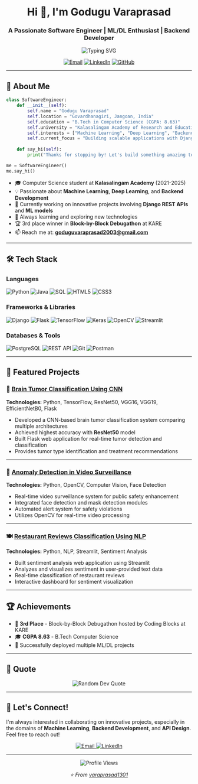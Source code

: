 <h1 align="center">Hi 👋, I'm Godugu Varaprasad</h1>
<h3 align="center">A Passionate Software Engineer | ML/DL Enthusiast | Backend Developer</h3>

<p align="center">
  <img src="https://readme-typing-svg.herokuapp.com?font=Fira+Code&pause=1000&color=2E9EF7&center=true&vCenter=true&width=435&lines=Software+Engineer;Machine+Learning+Enthusiast;Backend+Developer;Always+Learning+New+Things" alt="Typing SVG" />
</p>

<p align="center">
  <a href="mailto:goduguvaraprasad2003@gmail.com"><img src="https://img.shields.io/badge/Email-D14836?style=for-the-badge&logo=gmail&logoColor=white" alt="Email"/></a>
  <a href="https://www.linkedin.com/in/varaprasad-godugu-512574241/"><img src="https://img.shields.io/badge/LinkedIn-0077B5?style=for-the-badge&logo=linkedin&logoColor=white" alt="LinkedIn"/></a>
  <a href="https://github.com/varaprasad1301"><img src="https://img.shields.io/badge/GitHub-100000?style=for-the-badge&logo=github&logoColor=white" alt="GitHub"/></a>
</p>

---

## 🚀 About Me

```python
class SoftwareEngineer:
    def __init__(self):
        self.name = "Godugu Varaprasad"
        self.location = "Govardhanagiri, Jangoan, India"
        self.education = "B.Tech in Computer Science (CGPA: 8.63)"
        self.university = "Kalasalingam Academy of Research and Education"
        self.interests = ["Machine Learning", "Deep Learning", "Backend Development", "API Design"]
        self.current_focus = "Building scalable applications with Django & Flask"
    
    def say_hi(self):
        print("Thanks for stopping by! Let's build something amazing together!")

me = SoftwareEngineer()
me.say_hi()
```

- 🎓 Computer Science student at **Kalasalingam Academy** (2021-2025)
- 💡 Passionate about **Machine Learning**, **Deep Learning**, and **Backend Development**
- 🔭 Currently working on innovative projects involving **Django REST APIs** and **ML models**
- 🌱 Always learning and exploring new technologies
- 🏆 3rd place winner in **Block-by-Block Debugathon** at KARE
- 📫 Reach me at: **goduguvaraprasad2003@gmail.com**

---

## 🛠️ Tech Stack

### Languages
<img src="https://img.shields.io/badge/Python-3776AB?style=for-the-badge&logo=python&logoColor=white" alt="Python"/>
<img src="https://img.shields.io/badge/Java-ED8B00?style=for-the-badge&logo=openjdk&logoColor=white" alt="Java"/>
<img src="https://img.shields.io/badge/SQL-4479A1?style=for-the-badge&logo=postgresql&logoColor=white" alt="SQL"/>
<img src="https://img.shields.io/badge/HTML5-E34F26?style=for-the-badge&logo=html5&logoColor=white" alt="HTML5"/>
<img src="https://img.shields.io/badge/CSS3-1572B6?style=for-the-badge&logo=css3&logoColor=white" alt="CSS3"/>

### Frameworks & Libraries
<img src="https://img.shields.io/badge/Django-092E20?style=for-the-badge&logo=django&logoColor=white" alt="Django"/>
<img src="https://img.shields.io/badge/Flask-000000?style=for-the-badge&logo=flask&logoColor=white" alt="Flask"/>
<img src="https://img.shields.io/badge/TensorFlow-FF6F00?style=for-the-badge&logo=tensorflow&logoColor=white" alt="TensorFlow"/>
<img src="https://img.shields.io/badge/Keras-D00000?style=for-the-badge&logo=keras&logoColor=white" alt="Keras"/>
<img src="https://img.shields.io/badge/OpenCV-5C3EE8?style=for-the-badge&logo=opencv&logoColor=white" alt="OpenCV"/>
<img src="https://img.shields.io/badge/Streamlit-FF4B4B?style=for-the-badge&logo=streamlit&logoColor=white" alt="Streamlit"/>

### Databases & Tools
<img src="https://img.shields.io/badge/PostgreSQL-316192?style=for-the-badge&logo=postgresql&logoColor=white" alt="PostgreSQL"/>
<img src="https://img.shields.io/badge/REST_API-009688?style=for-the-badge&logo=fastapi&logoColor=white" alt="REST API"/>
<img src="https://img.shields.io/badge/Git-F05032?style=for-the-badge&logo=git&logoColor=white" alt="Git"/>
<img src="https://img.shields.io/badge/Postman-FF6C37?style=for-the-badge&logo=postman&logoColor=white" alt="Postman"/>

---

## 💼 Featured Projects

### 🧠 [Brain Tumor Classification Using CNN](https://github.com/varaprasad1301/brain-tumor-classification-using-cnn)
**Technologies:** Python, TensorFlow, ResNet50, VGG16, VGG19, EfficientNetB0, Flask

- Developed a CNN-based brain tumor classification system comparing multiple architectures
- Achieved highest accuracy with **ResNet50** model
- Built Flask web application for real-time tumor detection and classification
- Provides tumor type identification and treatment recommendations

---

### 🎥 [Anomaly Detection in Video Surveillance](https://github.com/varaprasad1301/Anomaly-Detection-in-Video-Surveillance-for-Public-Safety)
**Technologies:** Python, OpenCV, Computer Vision, Face Detection

- Real-time video surveillance system for public safety enhancement
- Integrated face detection and mask detection modules
- Automated alert system for safety violations
- Utilizes OpenCV for real-time video processing

---

### 🍽️ [Restaurant Reviews Classification Using NLP](https://github.com/varaprasad1301/sentimental-analysis-of-restaruent-reviews)
**Technologies:** Python, NLP, Streamlit, Sentiment Analysis

- Built sentiment analysis web application using Streamlit
- Analyzes and visualizes sentiment in user-provided text data
- Real-time classification of restaurant reviews
- Interactive dashboard for sentiment visualization

---

## 🏆 Achievements

- 🥉 **3rd Place** - Block-by-Block Debugathon hosted by Coding Blocks at KARE
- 🎓 **CGPA 8.63** - B.Tech Computer Science
- 🚀 Successfully deployed multiple ML/DL projects

---

## 💭 Quote

<p align="center">
  <img src="https://quotes-github-readme.vercel.app/api?type=horizontal&theme=tokyonight" alt="Random Dev Quote"/>
</p>

---

## 🤝 Let's Connect!

I'm always interested in collaborating on innovative projects, especially in the domains of **Machine Learning**, **Backend Development**, and **API Design**. Feel free to reach out!

<p align="center">
  <a href="mailto:goduguvaraprasad2003@gmail.com">
    <img src="https://img.shields.io/badge/Email_Me-D14836?style=for-the-badge&logo=gmail&logoColor=white" alt="Email"/>
  </a>
  <a href="https://www.linkedin.com/in/varaprasad-godugu-512574241/">
    <img src="https://img.shields.io/badge/Connect_on_LinkedIn-0077B5?style=for-the-badge&logo=linkedin&logoColor=white" alt="LinkedIn"/>
  </a>
</p>

---

<p align="center">
  <img src="https://komarev.com/ghpvc/?username=varaprasad1301&label=Profile%20Views&color=0e75b6&style=flat" alt="Profile Views" />
</p>

<p align="center">
  <i>⭐️ From <a href="https://github.com/varaprasad1301">varaprasad1301</a></i>
</p>
